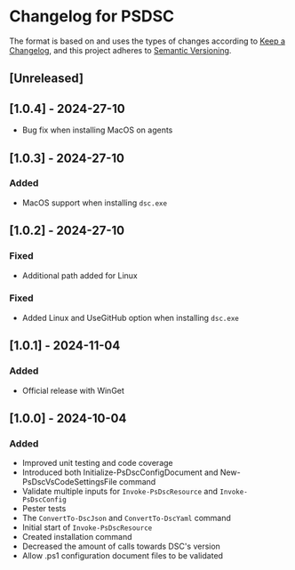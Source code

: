 # Changelog for PSDSC

The format is based on and uses the types of changes according to [Keep a Changelog](https://keepachangelog.com/en/1.0.0/),
and this project adheres to [Semantic Versioning](https://semver.org/spec/v2.0.0.html).

## [Unreleased]

## [1.0.4] - 2024-27-10

- Bug fix when installing MacOS on agents

## [1.0.3] - 2024-27-10

### Added

- MacOS support when installing `dsc.exe`

## [1.0.2] - 2024-27-10

### Fixed 

- Additional path added for Linux

### Fixed 

- Added Linux and UseGitHub option when installing `dsc.exe`

## [1.0.1] - 2024-11-04

### Added

- Official release with WinGet

## [1.0.0] - 2024-10-04

### Added

- Improved unit testing and code coverage
- Introduced both Initialize-PsDscConfigDocument and New-PsDscVsCodeSettingsFile command
- Validate multiple inputs for `Invoke-PsDscResource` and `Invoke-PsDscConfig`
- Pester tests
- The `ConvertTo-DscJson` and `ConvertTo-DscYaml` command
- Initial start of `Invoke-PsDscResource`
- Created installation command
- Decreased the amount of calls towards DSC's version
- Allow .ps1 configuration document files to be validated
